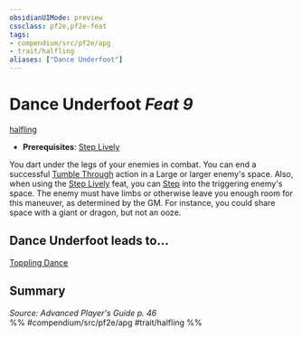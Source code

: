 ```yaml
---
obsidianUIMode: preview
cssclass: pf2e,pf2e-feat
tags:
- compendium/src/pf2e/apg
- trait/halfling
aliases: ["Dance Underfoot"]
---
```

# Dance Underfoot  *Feat 9*  
[halfling](../../Rules/traits/halfling.md)  

- **Prerequisites**: [Step Lively](step-lively-apg.md)

You dart under the legs of your enemies in combat. You can end a successful [Tumble Through](../../Rules/actions/tumble-through.md) action in a Large or larger enemy's space. Also, when using the [Step Lively](step-lively-apg.md) feat, you can [Step](../../Rules/actions/step.md) into the triggering enemy's space. The enemy must have limbs or otherwise leave you enough room for this maneuver, as determined by the GM. For instance, you could share space with a giant or dragon, but not an ooze.

## Dance Underfoot leads to...

[Toppling Dance](toppling-dance-apg.md)

## Summary

*Source: Advanced Player's Guide p. 46*  
%% #compendium/src/pf2e/apg #trait/halfling %%